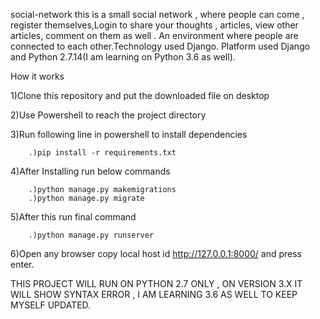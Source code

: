 
social-network
this is a small social network , where people can come , register themselves,Login to share your thoughts , articles, view other articles, comment on them as well . An environment where people are connected to each other.Technology used Django. Platform used Django and Python 2.7.14(I am learning on Python 3.6 as well).

How it works 

1)Clone this repository and put the downloaded file on desktop

2)Use Powershell to reach the project directory 

3)Run following line in powershell to install dependencies 

		.)pip install -r requirements.txt 

4)After Installing run below commands

		.)python manage.py makemigrations
		.)python manage.py migrate
5)After this run final command

		.)python manage.py runserver

6)Open any browser copy local host id http://127.0.0.1:8000/ and press enter.

THIS PROJECT WILL RUN ON PYTHON 2.7 ONLY , ON VERSION 3.X IT WILL SHOW SYNTAX ERROR , I AM LEARNING 3.6 AS WELL TO KEEP MYSELF UPDATED.
